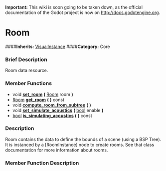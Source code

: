 **Important:** This wiki is soon going to be taken down, as the official documentation of the Godot project is now on http://docs.godotengine.org.

#  Room  
####**Inherits:** [VisualInstance](class_visualinstance)
####**Category:** Core

###  Brief Description  
Room data resource.

###  Member Functions 
  * void  **[set&#95;room](#set_room)**  **(** [Room](class_room) room  **)**
  * [Room](class_room)  **[get&#95;room](#get_room)**  **(** **)** const
  * void  **[compute&#95;room&#95;from&#95;subtree](#compute_room_from_subtree)**  **(** **)**
  * void  **[set&#95;simulate&#95;acoustics](#set_simulate_acoustics)**  **(** [bool](class_bool) enable  **)**
  * [bool](class_bool)  **[is&#95;simulating&#95;acoustics](#is_simulating_acoustics)**  **(** **)** const

###  Description  
Room contains the data to define the bounds of a scene (using a BSP Tree). It is instanced by a [RoomInstance] node to create rooms. See that class documentation for more information about rooms.

###  Member Function Description  
